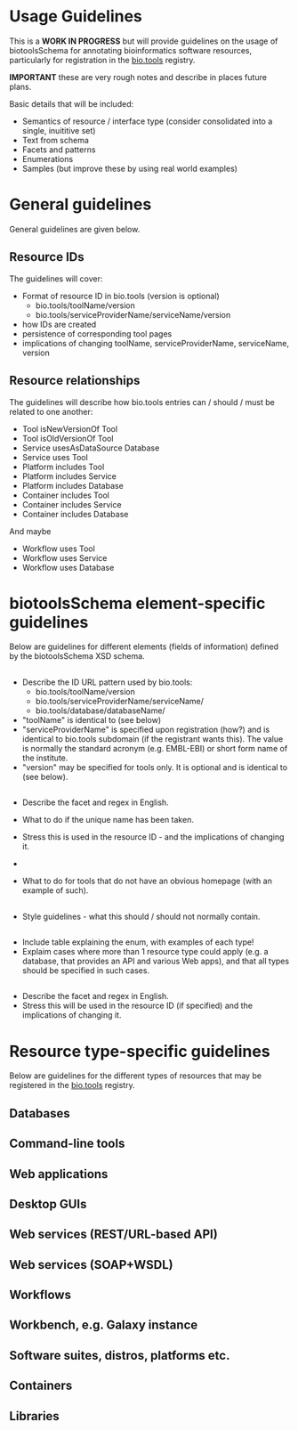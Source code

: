 # Usage Guidelines
This is a **WORK IN PROGRESS** but will provide guidelines on the usage of biotoolsSchema for annotating bioinformatics software resources, particularly for registration in the [bio.tools](https://bio.tools) registry. 

**IMPORTANT** these are very rough notes and describe in places future plans.

Basic details that will be included:
*  Semantics of resource / interface type (consider consolidated into a single, inuititive set)
*  Text from schema 
*  Facets and patterns
*  Enumerations
*  Samples (but improve these by using real world examples)

# General guidelines
General guidelines are given below.

## Resource IDs
The guidelines will cover:
* Format of resource ID in bio.tools (version is optional)
  * bio.tools/toolName/version
  * bio.tools/serviceProviderName/serviceName/version
* how IDs are created
* persistence of corresponding tool pages
* implications of changing toolName, serviceProviderName, serviceName, version

## Resource relationships
The guidelines will describe how bio.tools entries can / should / must be related to one another:
* Tool isNewVersionOf Tool
* Tool isOldVersionOf Tool
* Service usesAsDataSource Database
* Service uses Tool
* Platform includes Tool
* Platform includes Service
* Platform includes Database
* Container includes Tool
* Container includes Service
* Container includes Database

And maybe
* Workflow uses Tool
* Workflow uses Service
* Workflow uses Database

# biotoolsSchema element-specific guidelines
Below are guidelines for different elements (fields of information) defined by the biotoolsSchema XSD schema.

## <id>
* Describe the ID URL pattern used by bio.tools:
  * bio.tools/toolName/version
  * bio.tools/serviceProviderName/serviceName/
  * bio.tools/database/databaseName/
* "toolName" is identical to <name> (see below)
* "serviceProviderName" is specified upon registration (how?) and is identical to bio.tools subdomain (if the registrant wants this).  The value is normally the standard acronym (e.g. EMBL-EBI) or short form name of the institute.  
* "version" may be specified for tools only.  It is optional and is identical to <version> (see below).

## <name>
* Describe the facet and regex in English.  
* What to do if the unique name has been taken. 
* Stress this is used in the resource ID - and the implications of changing it.

* <homepage>
* What to do for tools that do not have an obvious homepage (with an example of such).

## <description>
* Style guidelines - what this should / should not normally contain.

## <resourceType>
* Include table explaining the enum, with examples of each type!  
* Explaim cases where more than 1 resource type could apply (e.g. a database, that provides an API and various Web apps), and that all types should be specified in such cases. 

## <version>
* Describe the facet and regex in English.  
* Stress this will be used in the resource ID (if specified) and the implications of changing it.


# Resource type-specific guidelines
Below are guidelines for the different types of resources that may be registered in the [bio.tools](https://bio.tools) registry.

## Databases
## Command-line tools
## Web applications
## Desktop GUIs
## Web services (REST/URL-based API)
## Web services (SOAP+WSDL)
## Workflows
## Workbench, e.g. Galaxy instance 
## Software suites, distros, platforms etc.
## Containers
## Libraries

